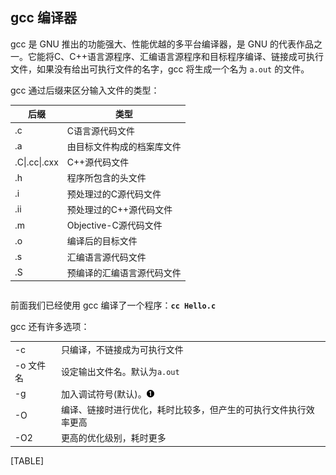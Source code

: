 ## gcc 编译器

gcc 是 GNU 推出的功能强大、性能优越的多平台编译器，是 GNU
的代表作品之一。它能将C、C++语言源程序、汇编语言源程序和目标程序编译、链接成可执行文件，如果没有给出可执行文件的名字，gcc
将生成一个名为 `a.out` 的文件。

gcc 通过后缀来区分输入文件的类型：

| 后缀          | 类型                       |
|---------------|----------------------------|
| .c            | C语言源代码文件            |
| .a            | 由目标文件构成的档案库文件 |
| .C\|.cc\|.cxx | C++源代码文件              |
| .h            | 程序所包含的头文件         |
| .i            | 预处理过的C源代码文件      |
| .ii           | 预处理过的C++源代码文件    |
| .m            | Objective-C源代码文件      |
| .o            | 编译后的目标文件           |
| .s            | 汇编语言源代码文件         |
| .S            | 预编译的汇编语言源代码文件 |

``` synopsis
```

前面我们已经使用 gcc 编译了一个程序：**`cc Hello.c`**

gcc 还有许多选项：

|           |                                                                  |
|-----------|------------------------------------------------------------------|
| -c        | 只编译，不链接成为可执行文件                                     |
| -o 文件名 | 设定输出文件名。默认为`a.out`                                    |
| -g        | 加入调试符号(默认)。![1](images/callouts/1.png)                  |
| -O        | 编译、链接时进行优化，耗时比较多，但产生的可执行文件执行效率更高 |
| -O2       | 更高的优化级别，耗时更多                                         |

[TABLE]
